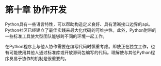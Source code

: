 # 第十章 协作开发

​		Python具有一些语言特性，可以帮助构造定义良好、具有清晰接口边界的api。Python社区已经建立了最佳实践来最大化代码的可维护性。此外，Python附带的一些标准工具使大型团队能够跨不同的环境一起工作。

​		在Python程序上与他人协作需要在编写代码时慎重考虑。即使正在独立工作，也有可能使用其他人通过标准库或开放源码包编写的代码。理解使与其他Python程序员易于协作的机制是很重要的。